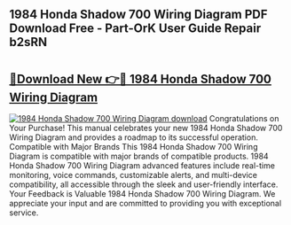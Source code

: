 ## 1984 Honda Shadow 700 Wiring Diagram PDF Download Free - Part-OrK User Guide Repair b2sRN

# <h2><a href="http://dfse70.blite.top/?on=1984+Honda+Shadow+700+Wiring+Diagram">🔗Download New 👉🔴 1984 Honda Shadow 700 Wiring Diagram</a></h2>

[![1984 Honda Shadow 700 Wiring Diagram download](https://i.imgur.com/lujVjoI.png)](http://dfse70.blite.top/?on=1984+Honda+Shadow+700+Wiring+Diagram)
Congratulations on Your Purchase! This manual celebrates your new 1984 Honda Shadow 700 Wiring Diagram and provides a roadmap to its successful operation. Compatible with Major Brands This 1984 Honda Shadow 700 Wiring Diagram is compatible with major brands of compatible products. 1984 Honda Shadow 700 Wiring Diagram advanced features include real-time monitoring, voice commands, customizable alerts, and multi-device compatibility, all accessible through the sleek and user-friendly interface. Your Feedback is Valuable 1984 Honda Shadow 700 Wiring Diagram. We appreciate your input and are committed to providing you with exceptional service.
